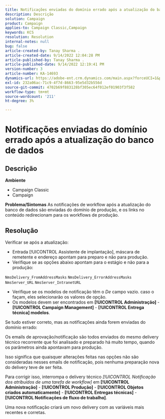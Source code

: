```yaml
---
title: Notificações enviadas do domínio errado após a atualização do banco de dados
description: Descrição
solution: Campaign
product: Campaign
applies-to: Campaign Classic,Campaign
keywords: KCS
resolution: Resolution
internal-notes: null
bug: false
article-created-by: Tanay Sharma .
article-created-date: 9/14/2022 12:04:28 PM
article-published-by: Tanay Sharma .
article-published-date: 9/14/2022 12:19:41 PM
version-number: 3
article-number: KA-14693
dynamics-url: https://adobe-ent.crm.dynamics.com/main.aspx?forceUCI=1&pagetype=entityrecord&etn=knowledgearticle&id=a95eeb5e-2534-ed11-9db1-002248086735
exl-id: 232a06ac-71c9-4f7d-8663-95e5d32b556d
source-git-commit: 4702b69f883128bf305ec64f012ef01903f3f582
workflow-type: tm+mt
source-wordcount: '211'
ht-degree: 3%

---
```


# Notificações enviadas do domínio errado após a atualização do banco de dados

## Descrição

<b>Ambiente</b>
- Campaign Classic
- Campaign



<b>Problema/Sintomas</b>
As notificações de workflow após a atualização do banco de dados são enviadas do domínio de produção, e os links no conteúdo redirecionam para os workflows de produção.


## Resolução


Verificar se após a atualização:

- Entrada [!UICONTROL Assistente de implantação], máscara de remetente e endereço apontam para preparo e não para produção.
- Verifique se as opções abaixo apontam para o estágio e não para a produção:


`NmsDelivery_FromAddressMasks`
`NmsDelivery_ErrorAddressMasks`
`NmsServer_URL`
`NmsServer_IntranetURL`



- Verifique se os modelos de notificação têm o *De* campo vazio. caso o façam, eles selecionarão os valores de opção.
- Os modelos devem ser encontrados em <b>[!UICONTROL Administração]</b> - <b>[!UICONTROL Campaign Management]</b> - <b>[!UICONTROL Entrega técnica] modelos</b>.




Se tudo estiver correto, mas as notificações ainda forem enviadas do domínio errado:

Os emails de aprovação/notificação são todos enviados do mesmo delivery técnico recorrente que foi analisado e preparado há muito tempo, quando os parâmetros ainda apontavam para produção.

Isso significa que quaisquer alterações feitas nas opções não são consideradas nesses emails de notificação, pois nenhuma preparação nova do delivery teve de ser feita.

Para corrigir isso, interrompa o delivery técnico *[!UICONTROL Notificação dos atribuídos de uma tarefa de workflow]* em <b>[!UICONTROL Administração]</b> - <b>[!UICONTROL Produção]</b> - <b>[!UICONTROL Objetos criados automaticamente]</b> - <b>[!UICONTROL Entregas técnicas]</b> - <b>[!UICONTROL Notificações de fluxo de trabalho]</b>.

Uma nova notificação criará um novo delivery com as variáveis mais recentes e corretas.

